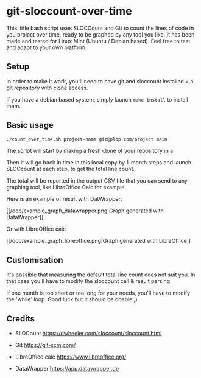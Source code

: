 # git-sloccount-over-time

This little bash script uses SLOCCount and Git to count the lines of code in you project over time, ready to be graphed by any tool you like.
It has been made and tested for Linux Mint (Ubuntu / Debian based). Feel free to test and adapt to your own platform.

## Setup

In order to make it work, you'll need to have git and sloccount installed + a git repository with clone access.

If you have a debian based system, simply launch `make install` to install them.

## Basic usage

```bash
./count_over_time.sh project-name git@plop.com/project main
```

The script will start by making a fresh clone of your repository in a 

Then it will go back in time in this local copy by 1-month steps and launch SLOCcount at each step, to get the total line count.

The total will be reported in the output CSV file that you can send to any graphing tool, like LibreOffice Calc for example.

Here is an example of result with DatWrapper:

[[/doc/example_graph_datawrapper.png|Graph generated with DataWrapper]]

Or with LibreOffice calc

[[/doc/example_graph_libreoffice.png|Graph generated with LibreOffice]]

## Customisation

It's possible that measuring the default total line count does not suit you. In that case you'll have to modify the sloccount call & result parsing

If one month is too short or too long for your needs, you'll have to modify the 'while' loop. Good luck but it should be doable ;)

## Credits

* SLOCount https://dwheeler.com/sloccount/sloccount.html

* Git https://git-scm.com/

* LibreOffice calc https://www.libreoffice.org/

* DataWrapper https://app.datawrapper.de